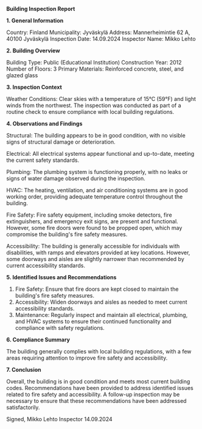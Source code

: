  **Building Inspection Report**

**1. General Information**

Country: Finland
Municipality: Jyväskylä
Address: Mannerheimintie 62 A, 40100 Jyväskylä
Inspection Date: 14.09.2024
Inspector Name: Mikko Lehto

**2. Building Overview**

Building Type: Public (Educational Institution)
Construction Year: 2012
Number of Floors: 3
Primary Materials: Reinforced concrete, steel, and glazed glass

**3. Inspection Context**

Weather Conditions: Clear skies with a temperature of 15°C (59°F) and light winds from the northwest. The inspection was conducted as part of a routine check to ensure compliance with local building regulations.

**4. Observations and Findings**

Structural: The building appears to be in good condition, with no visible signs of structural damage or deterioration.

Electrical: All electrical systems appear functional and up-to-date, meeting the current safety standards.

Plumbing: The plumbing system is functioning properly, with no leaks or signs of water damage observed during the inspection.

HVAC: The heating, ventilation, and air conditioning systems are in good working order, providing adequate temperature control throughout the building.

Fire Safety: Fire safety equipment, including smoke detectors, fire extinguishers, and emergency exit signs, are present and functional. However, some fire doors were found to be propped open, which may compromise the building's fire safety measures.

Accessibility: The building is generally accessible for individuals with disabilities, with ramps and elevators provided at key locations. However, some doorways and aisles are slightly narrower than recommended by current accessibility standards.

**5. Identified Issues and Recommendations**

1. Fire Safety: Ensure that fire doors are kept closed to maintain the building's fire safety measures.
2. Accessibility: Widen doorways and aisles as needed to meet current accessibility standards.
3. Maintenance: Regularly inspect and maintain all electrical, plumbing, and HVAC systems to ensure their continued functionality and compliance with safety regulations.

**6. Compliance Summary**

The building generally complies with local building regulations, with a few areas requiring attention to improve fire safety and accessibility.

**7. Conclusion**

Overall, the building is in good condition and meets most current building codes. Recommendations have been provided to address identified issues related to fire safety and accessibility. A follow-up inspection may be necessary to ensure that these recommendations have been addressed satisfactorily.

Signed,
Mikko Lehto
Inspector
14.09.2024